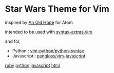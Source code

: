 # Star Wars Theme for Vim
inspired by [An Old Hope](https://atom.io/themes/an-old-hope-syntax) for Atom

intended to be used with [syntax-extras.vim](https://github.com/enthudave/syntax-extras.vim)

and for,
  * Python     : [vim-python/python-syntax](https://github.com/vim-python/python-syntax)
  * Javascript : [pangloss/vim-javascript](https://github.com/pangloss/vim-javascript)

[ruby](https://user-images.githubusercontent.com/11585206/39774945-ad13df80-52fc-11e8-9146-b0bbfd7e7fbf.png)
[python](https://user-images.githubusercontent.com/11585206/39775218-80c2b068-52fd-11e8-943f-a5f9bfe3bc8f.png)
[javascript](https://user-images.githubusercontent.com/11585206/39959041-1f68e802-560c-11e8-8d53-3b5659adb7e8.png)
[html](https://user-images.githubusercontent.com/11585206/39960272-ed5c0a42-561f-11e8-9c32-7790ad8b8feb.png)
